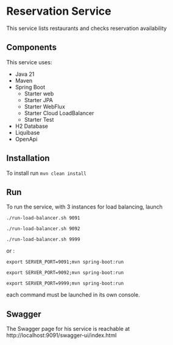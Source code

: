# Reservation Service
This service lists restaurants and checks reservation availability

## Components
This service uses:
- Java 21
- Maven
- Spring Boot
    - Starter web
    - Starter JPA
    - Starter WebFlux
    - Starter Cloud LoadBalancer
    - Starter Test
- H2 Database
- Liquibase
- OpenApi

## Installation
To install run
`mvn clean install`

## Run
To run the service, with 3 instances for load balancing, launch

`./run-load-balancer.sh 9091`

`./run-load-balancer.sh 9092`

`./run-load-balancer.sh 9999`

or :

`export SERVER_PORT=9091;mvn spring-boot:run`

`export SERVER_PORT=9092;mvn spring-boot:run`

`export SERVER_PORT=9999;mvn spring-boot:run`

each command must be launched in its own console.

## Swagger
The Swagger page for his service is reachable at
http://localhost:9091/swagger-ui/index.html
